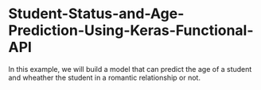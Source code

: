 # Student-Status-and-Age-Prediction-Using-Keras-Functional-API 
In this example, we will build a model that can predict the age of a student and wheather the student in a romantic relationship or not.


